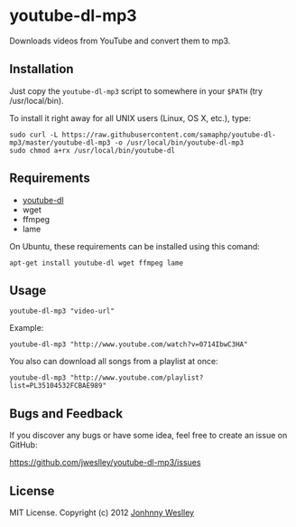 # youtube-dl-mp3

Downloads videos from YouTube and convert them to mp3.

## Installation

Just copy the `youtube-dl-mp3` script to somewhere in your `$PATH` (try /usr/local/bin).


To install it right away for all UNIX users (Linux, OS X, etc.), type:

    sudo curl -L https://raw.githubusercontent.com/samaphp/youtube-dl-mp3/master/youtube-dl-mp3 -o /usr/local/bin/youtube-dl-mp3
    sudo chmod a+rx /usr/local/bin/youtube-dl


## Requirements

  * [youtube-dl](https://github.com/rg3/youtube-dl)
  * wget
  * ffmpeg
  * lame

On Ubuntu, these requirements can be installed using this comand:

    apt-get install youtube-dl wget ffmpeg lame

## Usage

    youtube-dl-mp3 "video-url"


Example:

    youtube-dl-mp3 "http://www.youtube.com/watch?v=0714IbwC3HA"


You also can download all songs from a playlist at once:

    youtube-dl-mp3 "http://www.youtube.com/playlist?list=PL35104532FCBAE989"


## Bugs and Feedback

If you discover any bugs or have some idea, feel free to create an issue on GitHub:

<https://github.com/jweslley/youtube-dl-mp3/issues>


## License

MIT License. Copyright (c) 2012 [Jonhnny Weslley](<http://www.jonhnnyweslley.net>)
